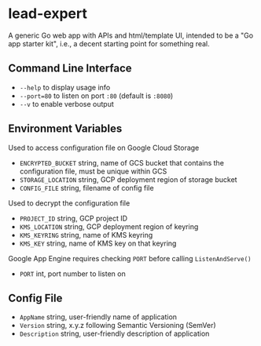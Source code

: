 # lead-expert

A generic Go web app with APIs and html/template UI, intended to be a "Go app starter kit", i.e., a decent starting point for something real.

## Command Line Interface

- `--help` to display usage info
- `--port=80` to listen on port `:80` (default is `:8080`)
- `--v` to enable verbose output

## Environment Variables

Used to access configuration file on Google Cloud Storage

- `ENCRYPTED_BUCKET` string, name of GCS bucket that contains the configuration file, must be unique within GCS
- `STORAGE_LOCATION` string, GCP deployment region of storage bucket
- `CONFIG_FILE` string, filename of config file

Used to decrypt the configuration file

- `PROJECT_ID` string, GCP project ID
- `KMS_LOCATION` string, GCP deployment region of keyring
- `KMS_KEYRING` string, name of KMS keyring
- `KMS_KEY` string, name of KMS key on that keyring

Google App Engine requires checking `PORT` before calling `ListenAndServe()`

- `PORT` int, port number to listen on

## Config File

- `AppName` string, user-friendly name of application
- `Version` string, x.y.z following Semantic Versioning (SemVer)
- `Description` string, user-friendly description of application
